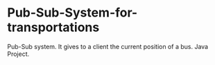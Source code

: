 # Pub-Sub-System-for-transportations
Pub-Sub system. It gives to a client the current position of a bus.
Java Project.
